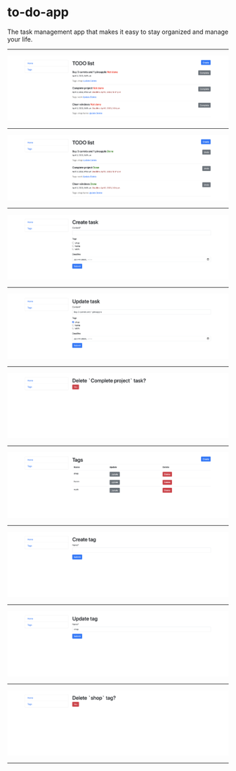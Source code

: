 # to-do-app

The task management app that makes it easy to stay organized and manage your life.

<hr>

![todo-list-1](demo/todo-list-1.png)

<hr>

![todo-list-1](demo/todo-list-2.png)

<hr>

![todo-list-1](demo/todo-task-create.png)

<hr>

![todo-list-1](demo/todo-task-update.png)

<hr>

![todo-list-1](demo/todo-task-delete.png)

<hr>

![todo-list-1](demo/todo-tag-list.png)

<hr>

![todo-list-1](demo/todo-tag-create.png)

<hr>

![todo-list-1](demo/todo-tag-update.png)

<hr>

![todo-list-1](demo/todo-tag-delete.png)

<hr>